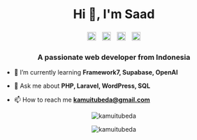 <h1 align="center">Hi 👋, I'm Saad</h1>
<p align="center">
<a href="https://twitter.com/kamuitubeda" target="blank"><img align="center" src="https://raw.githubusercontent.com/rahuldkjain/github-profile-readme-generator/master/src/images/icons/Social/twitter.svg" alt="kamuitubeda" height="20" width="20" style="padding: 5px;" /></a>
<a href="https://linkedin.com/in/kamuitubeda" target="blank"><img align="center" src="https://raw.githubusercontent.com/rahuldkjain/github-profile-readme-generator/master/src/images/icons/Social/linked-in-alt.svg" alt="kamuitubeda" height="20" width="20" style="padding: 5px;" /></a>
<a href="https://instagram.com/kamuitubeda" target="blank"><img align="center" src="https://raw.githubusercontent.com/rahuldkjain/github-profile-readme-generator/master/src/images/icons/Social/instagram.svg" alt="kamuitubeda" height="20" width="20" style="padding: 5px;" /></a>
<a href="https://www.leetcode.com/kamuitubeda" target="blank"><img align="center" src="https://raw.githubusercontent.com/rahuldkjain/github-profile-readme-generator/master/src/images/icons/Social/leet-code.svg" alt="kamuitubeda" height="20" width="20" style="padding: 5px;" /></a>
</p>
<h3 align="center">A passionate web developer from Indonesia</h3>

- 🌱 I’m currently learning **Framework7, Supabase, OpenAI**

- 💬 Ask me about **PHP, Laravel, WordPress, SQL**

- 📫 How to reach me **kamuitubeda@gmail.com**

<p align="center"><img align="center" src="https://github-readme-stats.vercel.app/api/top-langs?username=kamuitubeda&show_icons=true&locale=en&layout=normal" alt="kamuitubeda" /></p>

<p align="center"><img align="center" src="https://github-readme-streak-stats.herokuapp.com/?user=kamuitubeda&" alt="kamuitubeda" /></p>
